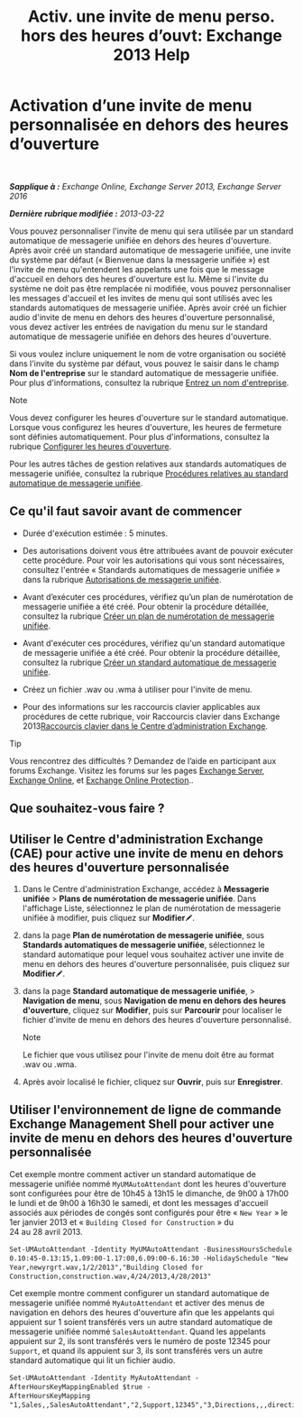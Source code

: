 ﻿---
title: 'Activ. une invite de menu perso. hors des heures d’ouvt: Exchange 2013 Help'
TOCTitle: Activation d’une invite de menu personnalisée en dehors des heures d’ouverture
ms:assetid: 094c50b2-072b-4929-aaf8-f7db5b19e9b6
ms:mtpsurl: https://technet.microsoft.com/fr-fr/library/Bb266919(v=EXCHG.150)
ms:contentKeyID: 50555341
ms.date: 05/23/2018
mtps_version: v=EXCHG.150
ms.translationtype: MT
---

# Activation d’une invite de menu personnalisée en dehors des heures d’ouverture

 

_**Sapplique à :** Exchange Online, Exchange Server 2013, Exchange Server 2016_

_**Dernière rubrique modifiée :** 2013-03-22_

Vous pouvez personnaliser l'invite de menu qui sera utilisée par un standard automatique de messagerie unifiée en dehors des heures d'ouverture. Après avoir créé un standard automatique de messagerie unifiée, une invite du système par défaut (« Bienvenue dans la messagerie unifiée ») est l'invite de menu qu'entendent les appelants une fois que le message d'accueil en dehors des heures d'ouverture est lu. Même si l'invite du système ne doit pas être remplacée ni modifiée, vous pouvez personnaliser les messages d'accueil et les invites de menu qui sont utilisés avec les standards automatiques de messagerie unifiée. Après avoir créé un fichier audio d'invite de menu en dehors des heures d'ouverture personnalisé, vous devez activer les entrées de navigation du menu sur le standard automatique de messagerie unifiée en dehors des heures d'ouverture.

Si vous voulez inclure uniquement le nom de votre organisation ou société dans l'invite du système par défaut, vous pouvez le saisir dans le champ **Nom de l'entreprise** sur le standard automatique de messagerie unifiée. Pour plus d'informations, consultez la rubrique [Entrez un nom d'entreprise](enter-a-business-name-exchange-2013-help.md).

> [!NOTE]
> Vous devez configurer les heures d'ouverture sur le standard automatique. Lorsque vous configurez les heures d'ouverture, les heures de fermeture sont définies automatiquement. Pour plus d'informations, consultez la rubrique <a href="configure-business-hours-exchange-2013-help.md">Configurer les heures d'ouverture</a>.


Pour les autres tâches de gestion relatives aux standards automatiques de messagerie unifiée, consultez la rubrique [Procédures relatives au standard automatique de messagerie unifiée](https://docs.microsoft.com/fr-fr/exchange/voice-mail-unified-messaging/automatically-answer-and-route-calls/um-auto-attendant-procedures).

## Ce qu'il faut savoir avant de commencer

  - Durée d'exécution estimée : 5 minutes.

  - Des autorisations doivent vous être attribuées avant de pouvoir exécuter cette procédure. Pour voir les autorisations qui vous sont nécessaires, consultez l'entrée « Standards automatiques de messagerie unifiée » dans la rubrique [Autorisations de messagerie unifiée](unified-messaging-permissions-exchange-2013-help.md).

  - Avant d’exécuter ces procédures, vérifiez qu’un plan de numérotation de messagerie unifiée a été créé. Pour obtenir la procédure détaillée, consultez la rubrique [Créer un plan de numérotation de messagerie unifiée](https://docs.microsoft.com/fr-fr/exchange/voice-mail-unified-messaging/connect-voice-mail-system/create-um-dial-plan).

  - Avant d'exécuter ces procédures, vérifiez qu'un standard automatique de messagerie unifiée a été créé. Pour obtenir la procédure détaillée, consultez la rubrique [Créer un standard automatique de messagerie unifiée](create-a-um-auto-attendant-exchange-2013-help.md).

  - Créez un fichier .wav ou .wma à utiliser pour l'invite de menu.

  - Pour des informations sur les raccourcis clavier applicables aux procédures de cette rubrique, voir Raccourcis clavier dans Exchange 2013[Raccourcis clavier dans le Centre d’administration Exchange](keyboard-shortcuts-in-the-exchange-admin-center-exchange-online-protection-help.md).

> [!TIP]
> Vous rencontrez des difficultés ? Demandez de l’aide en participant aux forums Exchange. Visitez les forums sur les pages <a href="https://go.microsoft.com/fwlink/p/?linkid=60612">Exchange Server</a>, <a href="https://go.microsoft.com/fwlink/p/?linkid=267542">Exchange Online</a>, et <a href="https://go.microsoft.com/fwlink/p/?linkid=285351">Exchange Online Protection</a>..


## Que souhaitez-vous faire ?

## Utiliser le Centre d'administration Exchange (CAE) pour active une invite de menu en dehors des heures d'ouverture personnalisée

1.  Dans le Centre d'administration Exchange, accédez à **Messagerie unifiée** \> **Plans de numérotation de messagerie unifiée**. Dans l'affichage Liste, sélectionnez le plan de numérotation de messagerie unifiée à modifier, puis cliquez sur **Modifier**![Icône Modifier](images/Bb124582.6f53ccb2-1f13-4c02-bea0-30690e6ea71d(EXCHG.150).gif "Icône Modifier").

2.  dans la page **Plan de numérotation de messagerie unifiée**, sous **Standards automatiques de messagerie unifiée**, sélectionnez le standard automatique pour lequel vous souhaitez activer une invite de menu en dehors des heures d'ouverture personnalisée, puis cliquez sur **Modifier**![Icône Modifier](images/Bb124582.6f53ccb2-1f13-4c02-bea0-30690e6ea71d(EXCHG.150).gif "Icône Modifier").

3.  dans la page **Standard automatique de messagerie unifiée**, \> **Navigation de menu**, sous **Navigation de menu en dehors des heures d'ouverture**, cliquez sur **Modifier**, puis sur **Parcourir** pour localiser le fichier d'invite de menu en dehors des heures d'ouverture personnalisé.
    
    > [!NOTE]
    > Le fichier que vous utilisez pour l'invite de menu doit être au format .wav ou .wma.


4.  Après avoir localisé le fichier, cliquez sur **Ouvrir**, puis sur **Enregistrer**.

## Utiliser l'environnement de ligne de commande Exchange Management Shell pour activer une invite de menu en dehors des heures d'ouverture personnalisée

Cet exemple montre comment activer un standard automatique de messagerie unifiée nommé `MyUMAutoAttendant` dont les heures d'ouverture sont configurées pour être de 10h45 à 13h15 le dimanche, de 9h00 à 17h00 le lundi et de 9h00 à 16h30 le samedi, et dont les messages d'accueil associés aux périodes de congés sont configurés pour être « `New Year` » le 1er janvier 2013 et « `Building Closed for Construction` » du 24 au 28 avril 2013.

    Set-UMAutoAttendant -Identity MyUMAutoAttendant -BusinessHoursSchedule 0.10:45-0.13:15,1.09:00-1.17:00,6.09:00-6.16:30 -HolidaySchedule "New Year,newyrgrt.wav,1/2/2013","Building Closed for Construction,construction.wav,4/24/2013,4/28/2013"

Cet exemple montre comment configurer un standard automatique de messagerie unifiée nommé `MyAutoAttendant` et activer des menus de navigation en dehors des heures d'ouverture afin que les appelants qui appuient sur 1 soient transférés vers un autre standard automatique de messagerie unifiée nommé `SalesAutoAttendant`. Quand les appelants appuient sur 2, ils sont transférés vers le numéro de poste 12345 pour `Support`, et quand ils appuient sur 3, ils sont transférés vers un autre standard automatique qui lit un fichier audio.

    Set-UMAutoAttendant -Identity MyAutoAttendant - 
    AfterHoursKeyMappingEnabled $true -
    AfterHoursKeyMapping "1,Sales,,SalesAutoAttendant","2,Support,12345","3,Directions,,,directions.wav"

